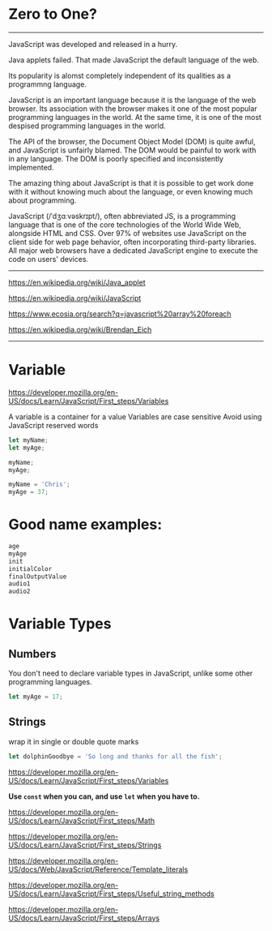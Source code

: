 # Zero to One?

---

JavaScript was developed and released in a hurry.

Java applets failed. That made JavaScript the default language of the web.

Its popularity is alomst completely independent of its 
qualities as a programmng language.

JavaScript is an important language because it is the language of the web browser. 
Its association with the browser makes it one of the most popular programming 
languages in the world. At the same time, it is one of the most despised programming 
languages in the world.

The API of the browser, the Document Object Model (DOM) is quite awful, and JavaScript 
is unfairly blamed. The DOM would be painful to work with in any language. The DOM is 
poorly specified and inconsistently implemented.

The amazing thing about JavaScript is that it is possible to get work done with it 
without knowing much about the language, or even knowing much about programming.

JavaScript (/ˈdʒɑːvəskrɪpt/), often abbreviated JS, is a programming language that is 
one of the core technologies of the World Wide Web, alongside HTML and CSS. Over 97% 
of websites use JavaScript on the client side for web page behavior, often incorporating 
third-party libraries. All major web browsers have a dedicated JavaScript engine to 
execute the code on users' devices.

---

https://en.wikipedia.org/wiki/Java_applet

https://en.wikipedia.org/wiki/JavaScript

https://www.ecosia.org/search?q=javascript%20array%20foreach

https://en.wikipedia.org/wiki/Brendan_Eich

---

# Variable
https://developer.mozilla.org/en-US/docs/Learn/JavaScript/First_steps/Variables

A variable is a container for a value
Variables are case sensitive
Avoid using JavaScript reserved words

```js
let myName;
let myAge;

myName;
myAge;

myName = 'Chris';
myAge = 37;
```

# Good name examples:

```js
age
myAge
init
initialColor
finalOutputValue
audio1
audio2
```

# Variable Types

## Numbers

You don't need to declare variable types in JavaScript, unlike some other programming languages.

```js
let myAge = 17;
```

## Strings

wrap it in single or double quote marks

```js
let dolphinGoodbye = 'So long and thanks for all the fish';
```

https://developer.mozilla.org/en-US/docs/Learn/JavaScript/First_steps/Variables


**Use `const` when you can, and use `let` when you have to.**


https://developer.mozilla.org/en-US/docs/Learn/JavaScript/First_steps/Math

https://developer.mozilla.org/en-US/docs/Learn/JavaScript/First_steps/Strings

https://developer.mozilla.org/en-US/docs/Web/JavaScript/Reference/Template_literals

https://developer.mozilla.org/en-US/docs/Learn/JavaScript/First_steps/Useful_string_methods

https://developer.mozilla.org/en-US/docs/Learn/JavaScript/First_steps/Arrays